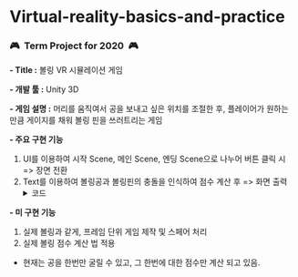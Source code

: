 # Virtual-reality-basics-and-practice
### :video_game:&nbsp;&nbsp;**Term Project for 2020**&nbsp;&nbsp;:video_game:


**\- Title :** 볼링 VR 시뮬레이션 게임				

**\- 개발 툴 :** Unity 3D

**\- 게임 설명 :** 머리를 움직여서 공을 보내고 싶은 위치를 조절한 후, 플레이어가 원하는 만큼 게이지를 채워 볼링 핀을 쓰러트리는 게임       
				

**- 주요 구현 기능**        


1. UI를 이용하여 시작 Scene,  메인 Scene, 엔딩 Scene으로 나누어 버튼 클릭 시 => 장면 전환       
2. Text를 이용하여 볼링공과 볼링핀의 충돌을 인식하여 점수 계산 후 => 화면 출력
	<details>
	<summary>코드</summary>
	</details>
              

              
**- 미 구현 기능** 
1. 실제 볼링과 같게, 프레임 단위 게임 제작 및 스페어 처리
2. 실제 볼링 점수 계산 법 적용  
- 현재는 공을 한번만 굴릴 수 있고, 그 한번에 대한 점수만 계산 되고 있음.
